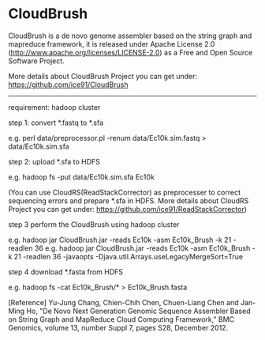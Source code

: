 CloudBrush
==========================================

CloudBrush is a de novo genome assembler based on the string graph and mapreduce framework, 
it is released under Apache License 2.0 (http://www.apache.org/licenses/LICENSE-2.0) 
as a Free and Open Source Software Project.

More details about CloudBrush Project you can get under: https://github.com/ice91/CloudBrush

--------
requirement: hadoop cluster

step 1: convert *.fastq to *.sfa

e.g. perl data/preprocessor.pl -renum data/Ec10k.sim.fastq > data/Ec10k.sim.sfa

step 2: upload *.sfa to HDFS

e.g. hadoop fs -put data/Ec10k.sim.sfa Ec10k

(You can use CloudRS(ReadStackCorrector) as preprocesser to correct sequencing errors and prepare *.sfa in HDFS. 
More details about CloudRS Project you can get under: 
https://github.com/ice91/ReadStackCorrector) 

step 3 perform the CloudBrush using hadoop cluster

e.g. hadoop jar CloudBrush.jar -reads Ec10k -asm Ec10k_Brush -k 21 -readlen 36
e.g. hadoop jar CloudBrush.jar -reads Ec10k -asm Ec10k_Brush -k 21 -readlen 36 -javaopts -Djava.util.Arrays.useLegacyMergeSort=True

step 4 download *.fasta from HDFS

e.g. hadoop fs -cat Ec10k_Brush/* > Ec10k_Brush.fasta

[Reference] Yu-Jung Chang, Chien-Chih Chen, Chuen-Liang Chen and Jan-Ming Ho, "De Novo Next Generation Genomic Sequence Assembler Based on String Graph and MapReduce Cloud Computing Framework," BMC Genomics, volume 13, number Suppl 7, pages S28, December 2012.
